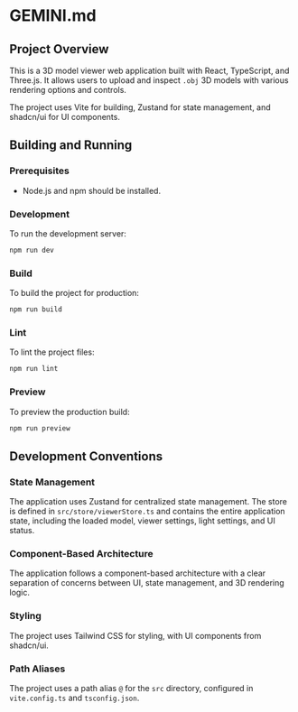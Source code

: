 # GEMINI.md

## Project Overview

This is a 3D model viewer web application built with React, TypeScript, and Three.js. It allows users to upload and inspect `.obj` 3D models with various rendering options and controls.

The project uses Vite for building, Zustand for state management, and shadcn/ui for UI components.

## Building and Running

### Prerequisites

- Node.js and npm should be installed.

### Development

To run the development server:

```bash
npm run dev
```

### Build

To build the project for production:

```bash
npm run build
```

### Lint

To lint the project files:

```bash
npm run lint
```

### Preview

To preview the production build:

```bash
npm run preview
```

## Development Conventions

### State Management

The application uses Zustand for centralized state management. The store is defined in `src/store/viewerStore.ts` and contains the entire application state, including the loaded model, viewer settings, light settings, and UI status.

### Component-Based Architecture

The application follows a component-based architecture with a clear separation of concerns between UI, state management, and 3D rendering logic.

### Styling

The project uses Tailwind CSS for styling, with UI components from shadcn/ui.

### Path Aliases

The project uses a path alias `@` for the `src` directory, configured in `vite.config.ts` and `tsconfig.json`.

